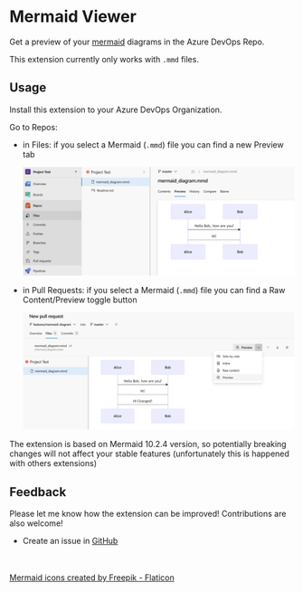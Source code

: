 # Mermaid Viewer

Get a preview of your [mermaid](https://mermaid-js.github.io/mermaid/) diagrams in the Azure DevOps Repo.

This extension currently only works with `.mmd` files.

## Usage

Install this extension to your Azure DevOps Organization.

Go to Repos:
- in Files: if you select a Mermaid (`.mmd`) file you can find a new Preview tab
  
  ![Code: Preview Diagram](./code_preview_diagram.png)

- in Pull Requests: if you select a Mermaid (`.mmd`) file you can find a Raw Content/Preview toggle button
  
  ![Pull Request: Preview Diagram](./pr_preview_diagram.png)


The extension is based on Mermaid 10.2.4 version, so potentially breaking changes will not affect your stable features (unfortunately this is happened with others extensions) 

## Feedback

Please let me know how the extension can be improved! Contributions are also welcome!

- Create an issue in [GitHub](https://github.com/daniecas/azure-devops-mermaid-viewer/issues)


<br/><br/>
<a href="https://www.flaticon.com/free-icons/mermaid" title="mermaid icons">Mermaid icons created by Freepik - Flaticon</a>

